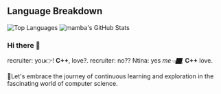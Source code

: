 ## Language Breakdown
![Top Languages](https://github-readme-stats.vercel.app/api/top-langs/?username=Intina47&layout=compact&hide=html)
![mamba's GitHub Stats](https://github-readme-stats.vercel.app/api?username=Intina47&show_icons=true&theme=radical&exclude_repo=contributed&hide=contribs)

### Hi there 👋

recruiter: you👉! **C++**, love?.
recruiter: no??
Ntina: yes *me👈🏿,*  **C++** love.

🚀Let's embrace the journey of continuous learning and exploration in the fascinating world of computer science.


